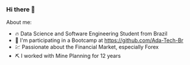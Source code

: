 ### Hi there 👋

<!--
**educarvallho/educarvallho** is a ✨ _special_ ✨ repository because its `README.md` (this file) appears on your GitHub profile.

Here are some ideas to get you started:

- 🔭 I’m currently working on ...
- 🌱 I’m currently learning ...
- 👯 I’m looking to collaborate on ...
- 🤔 I’m looking for help with ...
- 💬 Ask me about ...
- 📫 How to reach me: ...
- 😄 Pronouns: ...
- ⚡ Fun fact: ...
-->

About me:
- 🔥 Data Science and Software Engineering Student from Brazil
- 🌱 I'm participating in a Bootcamp at https://github.com/Ada-Tech-Br
- 💹 Passionate about the Financial Market, especially Forex
- ⛏️ I worked with Mine Planning for 12 years
